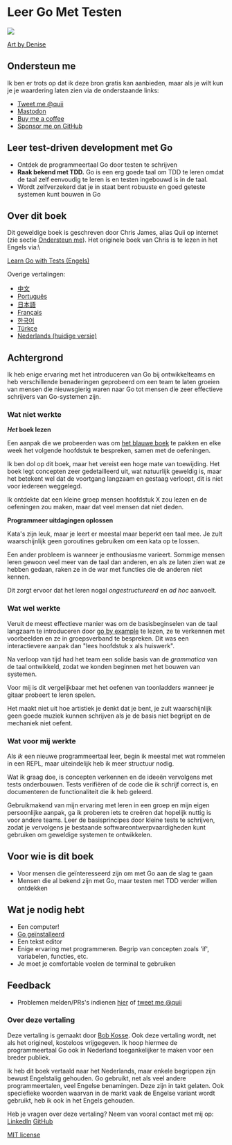 # Leer Go Met Testen

![](red-green-blue-gophers-smaller.png)

[Art by Denise](https://twitter.com/deniseyu21)

## Ondersteun me

Ik ben er trots op dat ik deze bron gratis kan aanbieden, maar als je wilt kun je je waardering laten zien via de onderstaande links:

* [Tweet me @quii](https://twitter.com/quii)
* [Mastodon](https://mastodon.cloud/@quii)
* [Buy me a coffee](https://www.buymeacoffee.com/quii)
* [Sponsor me on GitHub](https://github.com/sponsors/quii)

## Leer test-driven development met Go

* Ontdek de programmeertaal Go door testen te schrijven
* **Raak bekend met TDD.** Go is een erg goede taal om TDD te leren omdat de taal zelf eenvoudig te leren is en testen ingebouwd is in de taal.
* Wordt zelfverzekerd dat je in staat bent robuuste en goed geteste systemen kunt bouwen in Go

## Over dit boek

Dit geweldige boek is geschreven door Chris James, alias Quii op internet (zie sectie [Ondersteun me](gb-readme.md#ondersteun-me)). Het originele boek van Chris is te lezen in het Engels via:\


[Learn Go with Tests (Engels)](https://quii.gitbook.io/learn-go-with-tests)

Overige vertalingen:

* [中文](https://studygolang.gitbook.io/learn-go-with-tests)
* [Português](https://larien.gitbook.io/aprenda-go-com-testes/)
* [日本語](https://andmorefine.gitbook.io/learn-go-with-tests/)
* [Français](https://goosegeesejeez.gitbook.io/apprendre-go-par-les-tests)
* [한국어](https://miryang.gitbook.io/learn-go-with-tests/)
* [Türkçe](https://halilkocaoz.gitbook.io/go-programlama-dilini-ogren/)
* [Nederlands (huidige versie)](https://bobkosse.gitbook.io/leer-go-met-tests/)

## Achtergrond

Ik heb enige ervaring met het introduceren van Go bij ontwikkelteams en heb verschillende benaderingen geprobeerd om een team te laten groeien van mensen die nieuwsgierig waren naar Go tot mensen die zeer effectieve schrijvers van Go-systemen zijn.

### Wat niet werkte

_**Het**_**&#x20;boek lezen**

Een aanpak die we probeerden was om [het blauwe boek](https://www.amazon.co.uk/Programming-Language-Addison-Wesley-Professional-Computing/dp/0134190440) te pakken en elke week het volgende hoofdstuk te bespreken, samen met de oefeningen.

Ik ben dol op dit boek, maar het vereist een hoge mate van toewijding. Het boek legt concepten zeer gedetailleerd uit, wat natuurlijk geweldig is, maar het betekent wel dat de voortgang langzaam en gestaag verloopt, dit is niet voor iedereen weggelegd.

Ik ontdekte dat een kleine groep mensen hoofdstuk X zou lezen en de oefeningen zou maken, maar dat veel mensen dat niet deden.

**Programmeer uitdagingen oplossen**

Kata's zijn leuk, maar je leert er meestal maar beperkt een taal mee. Je zult waarschijnlijk geen goroutines gebruiken om een kata op te lossen.

Een ander probleem is wanneer je enthousiasme varieert. Sommige mensen leren gewoon veel meer van de taal dan anderen, en als ze laten zien wat ze hebben gedaan, raken ze in de war met functies die de anderen niet kennen.

Dit zorgt ervoor dat het leren nogal _ongestructureerd_ en _ad hoc_ aanvoelt.

### Wat wel werkte

Veruit de meest effectieve manier was om de basisbeginselen van de taal langzaam te introduceren door [go by example](https://gobyexample.com/) te lezen, ze te verkennen met voorbeelden en ze in groepsverband te bespreken. Dit was een interactievere aanpak dan "lees hoofdstuk x als huiswerk".

Na verloop van tijd had het team een solide basis van de _grammatica_ van de taal ontwikkeld, zodat we konden beginnen met het bouwen van systemen.

Voor mij is dit vergelijkbaar met het oefenen van toonladders wanneer je gitaar probeert te leren spelen.

Het maakt niet uit hoe artistiek je denkt dat je bent, je zult waarschijnlijk geen goede muziek kunnen schrijven als je de basis niet begrijpt en de mechaniek niet oefent.

### Wat voor mij werkte

Als _ik_ een nieuwe programmeertaal leer, begin ik meestal met wat rommelen in een REPL, maar uiteindelijk heb ik meer structuur nodig.

Wat ik graag doe, is concepten verkennen en de ideeën vervolgens met tests onderbouwen. Tests verifiëren of de code die ik schrijf correct is, en documenteren de functionaliteit die ik heb geleerd.

Gebruikmakend van mijn ervaring met leren in een groep en mijn eigen persoonlijke aanpak, ga ik proberen iets te creëren dat hopelijk nuttig is voor andere teams. Leer de basisprincipes door kleine tests te schrijven, zodat je vervolgens je bestaande softwareontwerpvaardigheden kunt gebruiken om geweldige systemen te ontwikkelen.

## Voor wie is dit boek

* Voor mensen die geïnteresseerd zijn om met Go aan de slag te gaan
* Mensen die al bekend zijn met Go, maar testen met TDD verder willen ontdekken

## Wat je nodig hebt

* Een computer!
* [Go geïnstalleerd](https://golang.org/)
* Een tekst editor
* Enige ervaring met programmeren. Begrip van concepten zoals 'if', variabelen, functies, etc.
* Je moet je comfortable voelen de terminal te gebruiken

## Feedback

* Problemen melden/PRs's indienen [hier](https://github.com/quii/learn-go-with-tests) of [tweet me @quii](https://twitter.com/quii)

### Over deze vertaling

Deze vertaling is gemaakt door [Bob Kosse](https://bobkosse.nl/). Ook deze vertaling wordt, net als het origineel, kosteloos vrijgegeven. Ik hoop hiermee de programmeertaal Go ook in Nederland toegankelijker te maken voor een breder publiek.

Ik heb dit boek vertaald naar het Nederlands, maar enkele begrippen zijn bewust Engelstalig gehouden. Go gebruikt, net als veel andere programmeertalen, veel Engelse benamingen. Deze zijn in takt gelaten. Ook speciefieke woorden waarvan in de markt vaak de Engelse variant wordt gebruikt, heb ik ook in het Engels gehouden.

Heb je vragen over deze vertaling? Neem van vooral contact met mij op: [LinkedIn](https://linkedin.com/in/bobkosse) [GitHub](https://github.com/bobkosse)

[MIT license](https://github.com/quii/learn-go-with-tests/blob/main/LICENSE.md)
